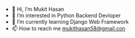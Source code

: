 - 👋 Hi, I’m Mukit Hasan
- 👀 I’m interested in Python Backend Devloper
- 🌱 I’m currently learning Django Web Framework 
- 📫 How to reach me mukithasan58@gmail.con
